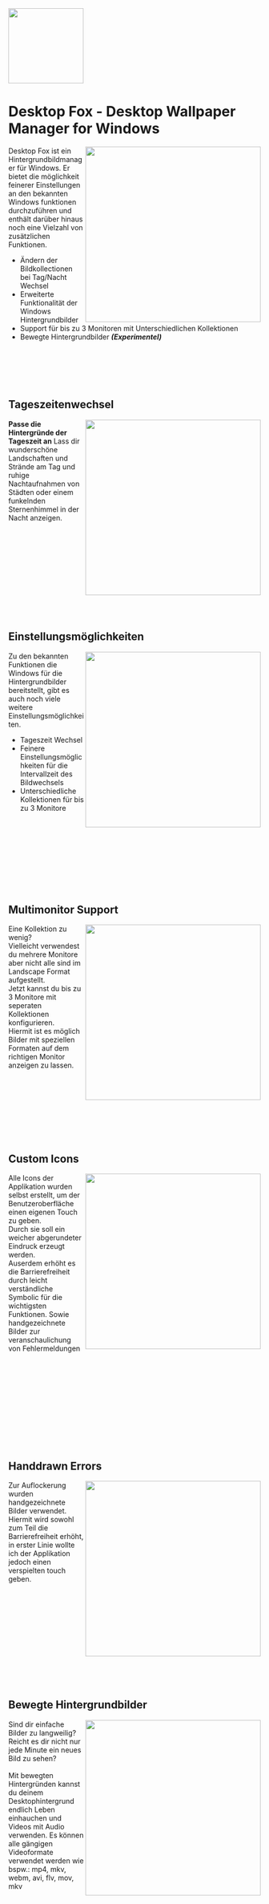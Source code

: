 <img src="DesktopFox/Assets/promo/DF_Icon_CorrectionL.png" height="150">

# Desktop Fox - Desktop Wallpaper Manager for Windows

<img src="DesktopFox/Assets/promo/DF_TitelBar.png" align="right" height="350">

Desktop Fox ist ein Hintergrundbildmanager für Windows. Er bietet die möglichkeit feinerer Einstellungen an den bekannten Windows funktionen durchzuführen und enthält darüber    hinaus noch eine Vielzahl von zusätzlichen Funktionen.

* Ändern der Bildkollectionen bei Tag/Nacht Wechsel
* Erweiterte Funktionalität der Windows Hintergrundbilder
* Support für bis zu 3 Monitoren mit Unterschiedlichen Kollektionen
* Bewegte Hintergrundbilder ***(Experimentel)***
<br/><br/><br/><br/><br/><br/>

## Tageszeitenwechsel
<img src="DesktopFox/Assets/promo/DF_NightDay.png" height="350" align="right">

**Passe die Hintergründe der Tageszeit an**
Lass dir wunderschöne Landschaften und Strände am Tag und ruhige Nachtaufnahmen von Städten oder einem funkelnden Sternenhimmel in der Nacht anzeigen.  
<br/><br/><br/><br/><br/><br/><br/>
<br/><br/><br/><br/>


## Einstellungsmöglichkeiten
<img src="DesktopFox/Assets/promo/DF_FillModes.png" height="350" align="right">

Zu den bekannten Funktionen die Windows für die Hintergrundbilder bereitstellt, gibt es auch noch viele weitere Einstellungsmöglichkeiten.
* Tageszeit Wechsel
* Feinere Einstellungsmöglichkeiten für die Intervallzeit des Bildwechsels
* Unterschiedliche Kollektionen für bis zu 3 Monitore
<br/><br/><br/><br/><br/><br/><br/>
<br/><br/><br/>

## Multimonitor Support
<img src="DesktopFox/Assets/promo/DF_Multimonitor.png" height="350" align="right">
Eine Kollektion zu wenig?<br/>
Vielleicht verwendest du mehrere Monitore aber nicht alle sind im Landscape Format aufgestellt.<br/>
Jetzt kannst du bis zu 3 Monitore mit seperaten Kollektionen konfigurieren. <br/>
Hiermit ist es möglich Bilder mit speziellen Formaten auf dem richtigen Monitor anzeigen zu lassen.
<br/><br/><br/><br/><br/><br/>
<br/><br/><br/>

## Custom Icons
<img src="DesktopFox/Assets/promo/DF_CustomIcons.png" height="350" align="right">

Alle Icons der Applikation wurden selbst erstellt, um der Benutzeroberfläche einen eigenen Touch zu geben.<br/>
Durch sie soll ein weicher abgerundeter Eindruck erzeugt werden. <br/>
Auserdem erhöht es die Barrierefreiheit durch leicht verständliche Symbolic für die wichtigsten Funktionen.
Sowie handgezeichnete Bilder zur veranschaulichung von Fehlermeldungen

<br/><br/><br/><br/><br/><br/>
<br/><br/><br/><br/>

## Handdrawn Errors
<img src="DesktopFox/Assets/promo/DF_Error.png" height="350" align="right">

Zur Auflockerung wurden handgezeichnete Bilder verwendet.
Hiermit wird sowohl zum Teil die Barrierefreiheit erhöht, in erster Linie wollte ich der Applikation jedoch einen verspielten touch geben.  

<br/><br/><br/><br/><br/><br/>
<br/><br/><br/><br/><br/>


## Bewegte Hintergrundbilder
<img src="DesktopFox/Assets/promo/DF_AnimatedConfigMenu.png" height="350" align="right">

Sind dir einfache Bilder zu langweilig?<br/>
Reicht es dir nicht nur jede Minute ein neues Bild zu sehen?<br/>
<br/>
Mit bewegten Hintergründen kannst du deinem Desktophintergrund endlich Leben einhauchen und Videos mit Audio verwenden.
Es können alle gängigen Videoformate verwendet werden wie bspw.: mp4, mkv, webm, avi, flv, mov, mkv 
<br/><br/><br/><br/><br/><br/><br/>
<br/><br/><br/>

# Credits
* Author - Andreas Keimel
* 9eck0 for the Windows IDesktopWallpaper API<br/> https://github.com/9eck0/IDesktopWallpaper-dotNet
* The VLC Team for the LibVLCSharp Lib<br/> https://code.videolan.org/videolan/LibVLCSharp
> Aufgrund der [Lizenz von VLCSharpLib](https://videolabs.io/solutions/libvlcsharp/), enthält dieses Git-Projekt keine Kompilierte Version des Programms.<br/><br/>
> Due to the [licenses of VLCSharpLib](https://videolabs.io/solutions/libvlcsharp/), this Git project does not include a compiled version of the program.

# Tools
* Visual Studio 
* GitHub
* Clip Studio Paint
